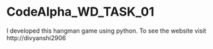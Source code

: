# CodeAlpha_WD_TASK_01
I developed this hangman game using python. To see the website visit http://divyanshi2906
